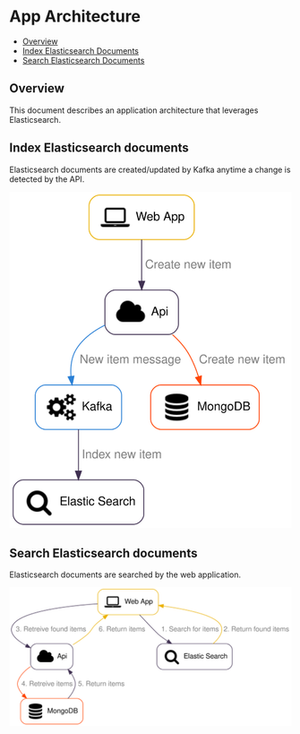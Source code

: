 # App Architecture

- [Overview](#overview)
- [Index Elasticsearch Documents](#index-elasticsearch-documents)
- [Search Elasticsearch Documents](#search-elasticsearch-documents)

## Overview

This document describes an application architecture that leverages Elasticsearch.

## Index Elasticsearch documents

Elasticsearch documents are created/updated by Kafka anytime a change is detected by the API.

![app-architecture-create](../diagrams/app-architecture/app-architecture-create.svg)

## Search Elasticsearch documents

Elasticsearch documents are searched by the web application.

![app-architecture-search](../diagrams/app-architecture/app-architecture-search.svg)

